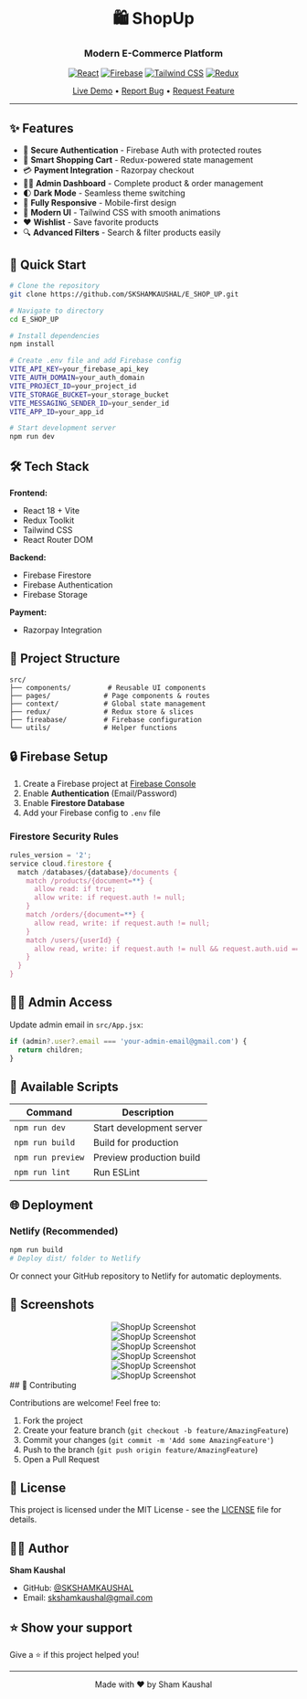<div align="center">

# 🛍️ ShopUp

### Modern E-Commerce Platform

[![React](https://img.shields.io/badge/React-18.2.0-61DAFB?style=for-the-badge&logo=react&logoColor=white)](https://reactjs.org/)
[![Firebase](https://img.shields.io/badge/Firebase-10.1.0-FFCA28?style=for-the-badge&logo=firebase&logoColor=black)](https://firebase.google.com/)
[![Tailwind CSS](https://img.shields.io/badge/Tailwind-3.3.3-38B2AC?style=for-the-badge&logo=tailwind-css&logoColor=white)](https://tailwindcss.com/)
[![Redux](https://img.shields.io/badge/Redux-2.2.7-764ABC?style=for-the-badge&logo=redux&logoColor=white)](https://redux-toolkit.js.org/)

[Live Demo](https://shop-with-shopup.netlify.app/) • [Report Bug](https://github.com/SKSHAMKAUSHAL/E_SHOP_UP/issues) • [Request Feature](https://github.com/SKSHAMKAUSHAL/E_SHOP_UP/issues)

</div>

---

## ✨ Features

- 🔐 **Secure Authentication** - Firebase Auth with protected routes
- 🛒 **Smart Shopping Cart** - Redux-powered state management
- 💳 **Payment Integration** - Razorpay checkout
- 👨‍💼 **Admin Dashboard** - Complete product & order management
- 🌓 **Dark Mode** - Seamless theme switching
- 📱 **Fully Responsive** - Mobile-first design
- 🎨 **Modern UI** - Tailwind CSS with smooth animations
- ❤️ **Wishlist** - Save favorite products
- 🔍 **Advanced Filters** - Search & filter products easily

## 🚀 Quick Start

```bash
# Clone the repository
git clone https://github.com/SKSHAMKAUSHAL/E_SHOP_UP.git

# Navigate to directory
cd E_SHOP_UP

# Install dependencies
npm install

# Create .env file and add Firebase config
VITE_API_KEY=your_firebase_api_key
VITE_AUTH_DOMAIN=your_auth_domain
VITE_PROJECT_ID=your_project_id
VITE_STORAGE_BUCKET=your_storage_bucket
VITE_MESSAGING_SENDER_ID=your_sender_id
VITE_APP_ID=your_app_id

# Start development server
npm run dev
```

## 🛠️ Tech Stack

**Frontend:**
- React 18 + Vite
- Redux Toolkit
- Tailwind CSS
- React Router DOM

**Backend:**
- Firebase Firestore
- Firebase Authentication
- Firebase Storage

**Payment:**
- Razorpay Integration

## 📂 Project Structure

```
src/
├── components/         # Reusable UI components
├── pages/             # Page components & routes
├── context/           # Global state management
├── redux/             # Redux store & slices
├── fireabase/         # Firebase configuration
└── utils/             # Helper functions
```

## 🔒 Firebase Setup

1. Create a Firebase project at [Firebase Console](https://console.firebase.google.com/)
2. Enable **Authentication** (Email/Password)
3. Enable **Firestore Database**
4. Add your Firebase config to `.env` file

### Firestore Security Rules

```javascript
rules_version = '2';
service cloud.firestore {
  match /databases/{database}/documents {
    match /products/{document=**} {
      allow read: if true;
      allow write: if request.auth != null;
    }
    match /orders/{document=**} {
      allow read, write: if request.auth != null;
    }
    match /users/{userId} {
      allow read, write: if request.auth != null && request.auth.uid == userId;
    }
  }
}
```

## 👨‍💼 Admin Access

Update admin email in `src/App.jsx`:

```javascript
if (admin?.user?.email === 'your-admin-email@gmail.com') {
  return children;
}
```

## 📜 Available Scripts

| Command | Description |
|---------|-------------|
| `npm run dev` | Start development server |
| `npm run build` | Build for production |
| `npm run preview` | Preview production build |
| `npm run lint` | Run ESLint |

## 🌐 Deployment

### Netlify (Recommended)

```bash
npm run build
# Deploy dist/ folder to Netlify
```

Or connect your GitHub repository to Netlify for automatic deployments.

## 📸 Screenshots

<div align="center">
  <img src="./public/screen6.png" alt="ShopUp Screenshot" />
</div>

<div align="center">
  <img src="./public/screen5.png" alt="ShopUp Screenshot" />
</div>

<div align="center">
  <img src="./public/screen4.png" alt="ShopUp Screenshot" />
</div>

<div align="center">
  <img src="./public/screen3.png" alt="ShopUp Screenshot" />
</div>

<div align="center">
  <img src="./public/screen2.png" alt="ShopUp Screenshot" />
</div>

<div align="center">
  <img src="./public/screen1.png" alt="ShopUp Screenshot" />
</div>
## 🤝 Contributing

Contributions are welcome! Feel free to:

1. Fork the project
2. Create your feature branch (`git checkout -b feature/AmazingFeature`)
3. Commit your changes (`git commit -m 'Add some AmazingFeature'`)
4. Push to the branch (`git push origin feature/AmazingFeature`)
5. Open a Pull Request

## 📝 License

This project is licensed under the MIT License - see the [LICENSE](LICENSE) file for details.

## 👨‍💻 Author

**Sham Kaushal**

- GitHub: [@SKSHAMKAUSHAL](https://github.com/SKSHAMKAUSHAL)
- Email: skshamkaushal@gmail.com

## ⭐ Show your support

Give a ⭐️ if this project helped you!

---

<div align="center">
Made with ❤️ by Sham Kaushal
</div>
